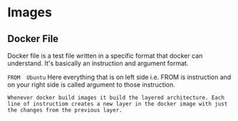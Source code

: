 # Images
## Docker File
Docker file is a test file written in a specific format that docker can understand. It's basically an instruction and argument format.

```FROM  Ubuntu```
    Here everything that is on left side i.e. FROM is instruction and on your right side is called argument to those instruction.

    Whenever docker build images it build the layered architecture. Each line of instructiom creates a new layer in the docker image with just the changes from the previous layer.